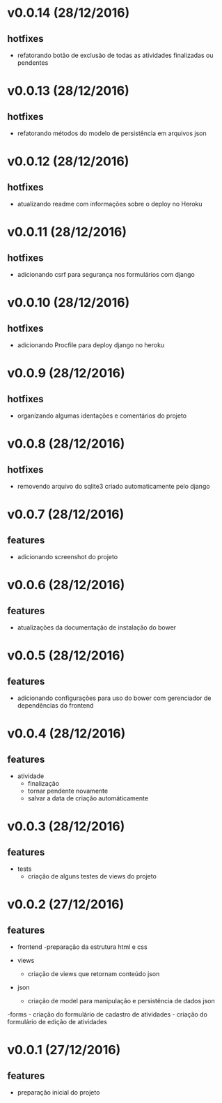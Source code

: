 v0.0.14 (28/12/2016)
===================
## hotfixes
- refatorando botão de exclusão de todas as atividades finalizadas ou pendentes

v0.0.13 (28/12/2016)
===================
## hotfixes
- refatorando métodos do modelo de persistência em arquivos json

v0.0.12 (28/12/2016)
===================
## hotfixes
- atualizando readme com informações sobre o deploy no Heroku

v0.0.11 (28/12/2016)
===================
## hotfixes
- adicionando csrf para segurança nos formulários com django

v0.0.10 (28/12/2016)
===================
## hotfixes
- adicionando Procfile para deploy django no heroku

v0.0.9 (28/12/2016)
===================
## hotfixes
- organizando algumas identações e comentários do projeto

v0.0.8 (28/12/2016)
===================
## hotfixes
- removendo arquivo do sqlite3 criado automaticamente pelo django

v0.0.7 (28/12/2016)
===================
## features
- adicionando screenshot do projeto

v0.0.6 (28/12/2016)
===================
## features
- atualizações da documentação de instalação do bower

v0.0.5 (28/12/2016)
===================
## features
- adicionando configurações para uso do bower com gerenciador de dependências do frontend

v0.0.4 (28/12/2016)
===================
## features
- atividade
    - finalização
    - tornar pendente novamente
    - salvar a data de criação automáticamente

v0.0.3 (28/12/2016)
===================
## features
- tests
    - criação de alguns testes de views do projeto

v0.0.2 (27/12/2016)
===================
## features
- frontend
    -preparação da estrutura html e css

- views
    - criação de views que retornam conteúdo json

- json
    - criação de model para manipulação e persistência de dados json

-forms
    - criação do formulário de cadastro de atividades
    - criação do formulário de edição de atividades

v0.0.1 (27/12/2016)
===================
## features
- preparação inicial do projeto
